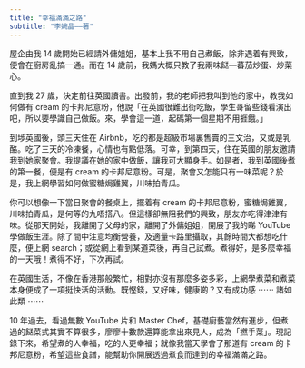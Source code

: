 ```yaml
---
title: "幸福滿滿之路"
subtitle: "李婉晶——著"
---
```


屋企由我 14 歲開始已經請外傭姐姐，基本上我不用自己煮飯，除非遇着有興致，便會在廚房亂搞一通。而在 14 歲前，我媽大概只教了我兩味餸—蕃茄炒蛋、炒菜心。

直到我 27 歲，決定前往英國讀書。出發前，我的老師把我叫到他的家中，教我如何做有 cream 的卡邦尼意粉，他說「在英國很難出街吃飯，學生哥留些錢看演出吧，所以要學識自己做飯。來，學會這一道，起碼第一個星期不用捱餓。」

到埗英國後，頭三天住在 Airbnb，吃的都是超級市場裏售賣的三文治，又或是乳酪。吃了三天的冷凍餐，心情也有點低落。可幸，到第四天，住在英國的朋友邀請我到她家聚會。我提議在她的家中做飯，讓我可大顯身手。如是者，我到英國後煮的第一餐，便是有 cream 的卡邦尼意粉。可是，聚會又怎能只有一味菜呢？於是，我上網學習如何做蜜糖焗雞翼，川味拍青瓜。

你可以想像一下當日聚會的餐桌上，擺着有 cream 的卡邦尼意粉，蜜糖焗雞翼，川味拍青瓜，是何等的九唔搭八。但這樣卻無阻我們的興致，朋友亦吃得津津有味。從那天開始，我離開了父母的家，離開了外傭姐姐，開展了我的睇 YouTube 學做飯生涯。除了間中注意均衡營養，及適量卡路里攝取，其餘時間大都想吃什麼，便上網 search；或從網上看到某道菜後，再自己試煮。煮得好，是多麼幸福的一天哦！煮得不好，下次再試。

在英國生活，不像在香港那般繁忙，相對亦沒有那麼多姿多彩，上網學煮菜和煮菜本身便成了一項挺快活的活動。既慳錢，又好味，健康啲？又有成功感 ⋯⋯ 諸如此類 ⋯⋯

10 年過去，看過無數 YouTube 片和 Master Chef，基礎廚藝當然有進步，但煮過的餸菜式其實不算很多，廖廖十數款還算能拿出來見人，成為「撚手菜」。現記錄下來，希望煮的人幸福，吃的人更幸福；就像我當天學會了那道有 cream 的卡邦尼意粉，希望這些食譜，能幫助你開展透過煮食而達到的幸福滿滿之路。
